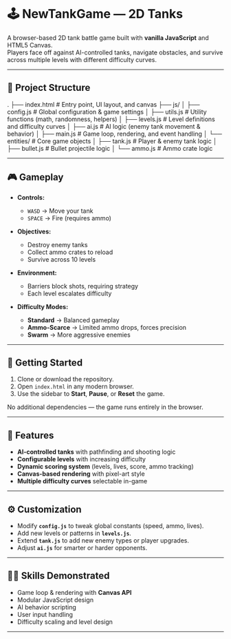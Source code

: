 # 🕹️ NewTankGame — 2D Tanks

A browser-based 2D tank battle game built with **vanilla JavaScript** and HTML5 Canvas.  
Players face off against AI-controlled tanks, navigate obstacles, and survive across multiple levels with different difficulty curves.

---

## 📂 Project Structure

.
├── index.html # Entry point, UI layout, and canvas
├── js/
│ ├── config.js # Global configuration & game settings
│ ├── utils.js # Utility functions (math, randomness, helpers)
│ ├── levels.js # Level definitions and difficulty curves
│ ├── ai.js # AI logic (enemy tank movement & behavior)
│ ├── main.js # Game loop, rendering, and event handling
│ └── entities/ # Core game objects
│ ├── tank.js # Player & enemy tank logic
│ ├── bullet.js # Bullet projectile logic
│ └── ammo.js # Ammo crate logic

---

## 🎮 Gameplay

- **Controls:**  
  - `WASD` → Move your tank  
  - `SPACE` → Fire (requires ammo)  

- **Objectives:**  
  - Destroy enemy tanks  
  - Collect ammo crates to reload  
  - Survive across 10 levels  

- **Environment:**  
  - Barriers block shots, requiring strategy  
  - Each level escalates difficulty  

- **Difficulty Modes:**  
  - **Standard** → Balanced gameplay  
  - **Ammo-Scarce** → Limited ammo drops, forces precision  
  - **Swarm** → More aggressive enemies  

---

## 🚀 Getting Started

1. Clone or download the repository.
2. Open `index.html` in any modern browser.
3. Use the sidebar to **Start**, **Pause**, or **Reset** the game.

No additional dependencies — the game runs entirely in the browser.

---

## 🧩 Features

- **AI-controlled tanks** with pathfinding and shooting logic  
- **Configurable levels** with increasing difficulty  
- **Dynamic scoring system** (levels, lives, score, ammo tracking)  
- **Canvas-based rendering** with pixel-art style  
- **Multiple difficulty curves** selectable in-game  

---

## ⚙️ Customization

- Modify **`config.js`** to tweak global constants (speed, ammo, lives).  
- Add new levels or patterns in **`levels.js`**.  
- Extend **`tank.js`** to add new enemy types or player upgrades.  
- Adjust **`ai.js`** for smarter or harder opponents.  

---

## 🧑‍💻 Skills Demonstrated

- Game loop & rendering with **Canvas API**  
- Modular JavaScript design  
- AI behavior scripting  
- User input handling  
- Difficulty scaling and level design  

---


